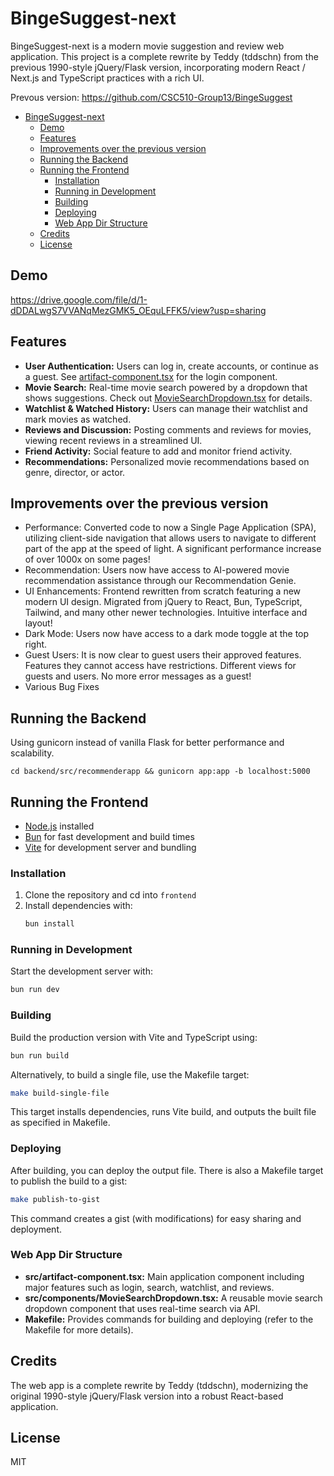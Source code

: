 # BingeSuggest-next

BingeSuggest-next is a modern movie suggestion and review web application. This project is a complete rewrite by Teddy (tddschn) from the previous 1990-style jQuery/Flask version, incorporating modern React / Next.js and TypeScript practices with a rich UI.

Prevous version: https://github.com/CSC510-Group13/BingeSuggest

- [BingeSuggest-next](#bingesuggest-next)
  - [Demo](#demo)
  - [Features](#features)
  - [Improvements over the previous version](#improvements-over-the-previous-version)
  - [Running the Backend](#running-the-backend)
  - [Running the Frontend](#running-the-frontend)
    - [Installation](#installation)
    - [Running in Development](#running-in-development)
    - [Building](#building)
    - [Deploying](#deploying)
    - [Web App Dir Structure](#web-app-dir-structure)
  - [Credits](#credits)
  - [License](#license)


## Demo


https://drive.google.com/file/d/1-dDDALwgS7VVANqMezGMK5_OEquLFFK5/view?usp=sharing

## Features

- **User Authentication:** Users can log in, create accounts, or continue as a guest. See [artifact-component.tsx](#file:artifact-component.tsx-context) for the login component.
- **Movie Search:** Real-time movie search powered by a dropdown that shows suggestions. Check out [MovieSearchDropdown.tsx](#file:MovieSearchDropdown.tsx-context) for details.
- **Watchlist & Watched History:** Users can manage their watchlist and mark movies as watched.
- **Reviews and Discussion:** Posting comments and reviews for movies, viewing recent reviews in a streamlined UI.
- **Friend Activity:** Social feature to add and monitor friend activity.
- **Recommendations:** Personalized movie recommendations based on genre, director, or actor.

## Improvements over the previous version

- Performance: Converted code to now a Single Page Application (SPA), utilizing client-side navigation that allows users to navigate to different part of the app at the speed of light. A significant performance increase of over 1000x on some pages!
- Recommendation: Users now have access to AI-powered movie recommendation assistance through our Recommendation Genie.
- UI Enhancements: Frontend rewritten from scratch featuring a new modern UI design. Migrated from jQuery to React, Bun, TypeScript, Tailwind, and many other newer technologies. Intuitive interface and layout!
- Dark Mode: Users now have access to a dark mode toggle at the top right.
- Guest Users: It is now clear to guest users their approved features. Features they cannot access have restrictions. Different views for guests and users. No more error messages as a guest!
- Various Bug Fixes

## Running the Backend

Using gunicorn instead of vanilla Flask for better performance and scalability.

```
cd backend/src/recommenderapp && gunicorn app:app -b localhost:5000
```

## Running the Frontend

- [Node.js](https://nodejs.org/) installed
- [Bun](https://bun.sh) for fast development and build times
- [Vite](https://vitejs.dev/) for development server and bundling

### Installation

1. Clone the repository and cd into `frontend`
2. Install dependencies with:
   ```sh
   bun install
   ```

### Running in Development

Start the development server with:
```sh
bun run dev
```

### Building

Build the production version with Vite and TypeScript using:
```sh
bun run build
```

Alternatively, to build a single file, use the Makefile target:
```sh
make build-single-file
```
This target installs dependencies, runs Vite build, and outputs the built file as specified in Makefile.

### Deploying

After building, you can deploy the output file. There is also a Makefile target to publish the build to a gist:
```sh
make publish-to-gist
```
This command creates a gist (with modifications) for easy sharing and deployment.

### Web App Dir Structure

- **src/artifact-component.tsx:** Main application component including major features such as login, search, watchlist, and reviews.
- **src/components/MovieSearchDropdown.tsx:** A reusable movie search dropdown component that uses real-time search via API.
- **Makefile:** Provides commands for building and deploying (refer to the Makefile for more details).

## Credits

The web app is a complete rewrite by Teddy (tddschn), modernizing the original 1990-style jQuery/Flask version into a robust React-based application.

## License

MIT
